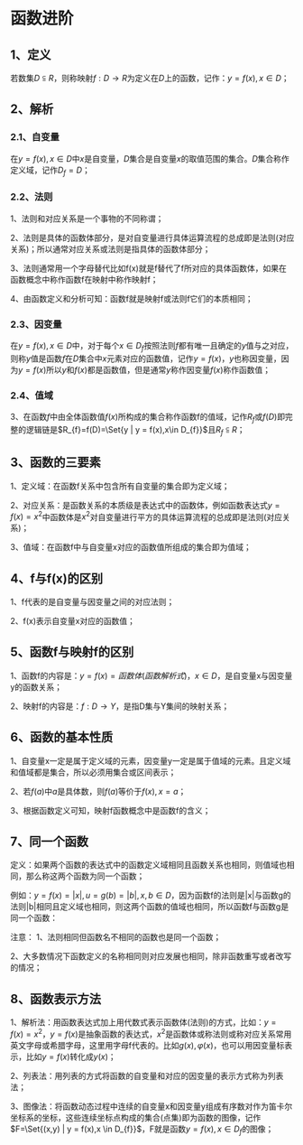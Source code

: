 # 函数进阶

## 1、定义
若数集$D\subseteqq R$，则称映射$f:D\to R$为定义在$D$上的函数，记作：$y = f(x), x\in D$；

## 2、解析
### 2.1、自变量
在$y = f(x), x\in D$中$x$是自变量，$D$集合是自变量$x$的取值范围的集合。$D$集合称作定义域，记作$D_{f} = D$；

### 2.2、法则
1、法则和对应关系是一个事物的不同称谓；

2、法则是具体的函数体部分，是对自变量进行具体运算流程的总成即是法则(对应关系)；所以通常对应关系或法则是指具体的函数体部分；

3、法则通常用一个字母替代比如f(x)就是f替代了f所对应的具体函数体，如果在函数概念中称作函数f在映射中称作映射f；

4、由函数定义和分析可知：函数f就是映射f或法则f它们的本质相同；

### 2.3、因变量
在$y = f(x), x\in D$中，对于每个$x\in D_{f}$按照法则$f$都有唯一且确定的$y$值与之对应，则称$y$值是函数$f$在$D$集合中$x$元素对应的函数值，记作$y=f(x)$，$y$也称因变量，因为$y=f(x)$所以$y$和$f(x)$都是函数值，但是通常$y$称作因变量$f(x)$称作函数值；

### 2.4、值域
3、在函数$f$中由全体函数值$f(x)$所构成的集合称作函数f的值域，记作$R_{f}$或$f(D)$即完整的逻辑链是$R_{f}=f(D)=\Set{y | y = f(x),x\in D_{f}}$且$R_{f}\subseteqq R$；

## 3、函数的三要素
1、定义域：在函数f关系中包含所有自变量的集合即为定义域；

2、对应关系：是函数关系的本质级是表达式中的函数体，例如函数表达式$y=f(x)=x^2$中函数体是$x^2$对自变量进行平方的具体运算流程的总成即是法则(对应关系)；

3、值域：在函数f中与自变量x对应的函数值所组成的集合即为值域；

## 4、f与f(x)的区别
1、f代表的是自变量与因变量之间的对应法则；

2、f(x)表示自变量x对应的函数值；

## 5、函数f与映射f的区别
1、函数f的内容是：$y=f(x)=函数体(函数解析式)，x\in D$，是自变量x与因变量y的函数关系；

2、映射f的内容是：$f:D \to Y$，是指D集与Y集间的映射关系；

## 6、函数的基本性质
1、自变量x一定是属于定义域的元素，因变量y一定是属于值域的元素。且定义域和值域都是集合，所以必须用集合或区间表示；

2、若$f(a)$中$a$是具体数，则$f(a)$等价于$f(x),x=a$；

3、根据函数定义可知，映射f函数概念中是函数f的含义；

## 7、同一个函数
定义：如果两个函数的表达式中的函数定义域相同且函数关系也相同，则值域也相同，那么称这两个函数为同一个函数；

例如：$y=f(x)=|x|,u=g(b)=|b|, x,b\in D$，因为函数f的法则是|x|与函数g的法则|b|相同且定义域也相同，则这两个函数的值域也相同，所以函数f与函数g是同一个函数：

注意：
1、法则相同但函数名不相同的函数也是同一个函数；

2、大多数情况下函数定义的名称相同则对应发展也相同，除非函数重写或者改写的情况；

## 8、函数表示方法
1、解析法：用函数表达式加上用代数式表示函数体(法则)的方式，比如：$y=f(x)=x^2$，$y=f(x)$是抽象函数的表达式，$x^2$是函数体或称法则或称对应关系常用英文字母或希腊字母，这里用字母f代表的。比如$g(x),\varphi(x)$，也可以用因变量标表示，比如$y=f(x)$转化成$y(x)$；

2、列表法：用列表的方式将函数的自变量和对应的因变量的表示方式称为列表法；

3、图像法：将函数动态过程中连续的自变量x和因变量y组成有序数对作为笛卡尔坐标系的坐标，这些连续坐标点构成的集合(点集)即为函数的图像，记作$F=\Set{(x,y) | y = f(x),x \in D_{f}}$，F就是函数$y = f(x),x \in D_{f}$的图像；
